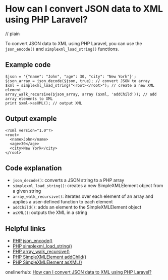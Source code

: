 # How can I convert JSON data to XML using PHP Laravel?
// plain

To convert JSON data to XML using PHP Laravel, you can use the `json_encode()` and `simplexml_load_string()` functions.

## Example code

```
$json = '{"name": "John", "age": 30, "city": "New York"}';
$json_array = json_decode($json, true); // convert JSON to array
$xml = simplexml_load_string("<root></root>"); // create a new XML element
array_walk_recursive($json_array, array ($xml, 'addChild')); // add array elements to XML
print $xml->asXML(); // output XML
```
## Output example

```
<?xml version="1.0"?>
<root>
  <name>John</name>
  <age>30</age>
  <city>New York</city>
</root>
```

## Code explanation

- `json_decode()`: converts a JSON string to a PHP array
- `simplexml_load_string()`: creates a new SimpleXMLElement object from a given string
- `array_walk_recursive()`: iterates over each element of an array and applies a user-defined function to each element
- `addChild()`: adds an element to the SimpleXMLElement object
- `asXML()`: outputs the XML in a string

## Helpful links
- [PHP json_encode()](https://www.php.net/manual/en/function.json-encode.php)
- [PHP simplexml_load_string()](https://www.php.net/manual/en/function.simplexml-load-string.php)
- [PHP array_walk_recursive()](https://www.php.net/manual/en/function.array-walk-recursive.php)
- [PHP SimpleXMLElement addChild()](https://www.php.net/manual/en/simplexmlelement.addchild.php)
- [PHP SimpleXMLElement asXML()](https://www.php.net/manual/en/simplexmlelement.asxml.php)

onelinerhub: [How can I convert JSON data to XML using PHP Laravel?](https://onelinerhub.com/php-laravel/how-can-i-convert-json-data-to-xml-using-php-laravel)